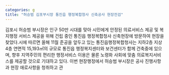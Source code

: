 ```yaml
---
categories: g
title: "허승범 김포부시장 통진읍 행정복합청사 신축공사 현장전검"
---
```

 김포시 허승범 부시장은 인구 50만 시대를 맞아 시민에게 안정된 의료서비스 제공 및 복지행정 서비스 제공을 위해 건립 중인 통진읍 행정복합청사 신축현장에 방문하여 현장을 찾았다.시에 따르면 올해 11월 준공을 앞두고 있는 통진읍행정복합청사는 지하2층 지상4층 연면적 15,193㎡의 규모로 통진읍 행정복지센터와 보건센터가 함께 건축중에 있으며, 향후 지역주민의 편리한 행정서비스 이용은 물론 노령화 사회에 맞춤 의료복지서비스를 제공할 것으로 기대하고 있다. 이번 현장행정에서 허승범 부시장은 공사 진행사항과 현장 애로사항을 청취하고 관